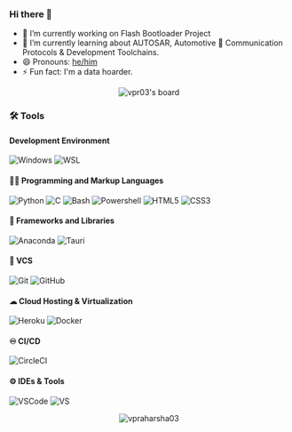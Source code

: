 ### Hi there 👋

- 🔭 I’m currently working on Flash Bootloader Project
- 🌱 I’m currently learning about AUTOSAR, Automotive 🚗 Communication Protocols & Development Toolchains.
- 😄 Pronouns: [he/him](https://pronoun.is/he)
- ⚡ Fun fact: I'm a data hoarder.

<p align="center"> <img src="https://holopin.io/api/user/board?user=vpr03" alt="vpr03's board" /> </p>

### 🛠 Tools

#### Development Environment
![Windows](https://img.shields.io/badge/OS-Windows%2010-0078D6.svg?logo=windows&style=flat-square)
![WSL](https://img.shields.io/badge/-WSL-000000.svg?logo=linux&style=flat-square)

#### 👨‍💻 Programming and Markup Languages
![Python](https://img.shields.io/badge/-Python-000000?style=flat-square&logo=python)
<img alt="C" src="https://custom-icon-badges.demolab.com/badge/C-03599C.svg?logo=c-in-hexagon&logoColor=white">
<img alt="Bash" src="https://img.shields.io/badge/Bash-121011.svg?logo=gnu-bash&logoColor=white">
![Powershell](https://img.shields.io/badge/-Powershell-000000.svg?logo=powershell&style=flat-square)
![HTML5](https://img.shields.io/badge/-HTML5-E34F26?style=flat-square&logo=html5&logoColor=white)
![CSS3](https://img.shields.io/badge/-CSS3-1572B6?style=flat-square&logo=css3)

#### 🧰 Frameworks and Libraries
![Anaconda](https://img.shields.io/badge/-Anaconda-green?style=flat-square&logo=Anaconda)
![Tauri](https://img.shields.io/badge/-Tauri-121011?style=flat-square&logo=Tauri)

#### 🔧 VCS
![Git](https://img.shields.io/badge/-Git-black?style=flat-square&logo=git)
![GitHub](https://img.shields.io/badge/-GitHub-181717?style=flat-square&logo=github)

#### ☁ Cloud Hosting & Virtualization
![Heroku](https://img.shields.io/badge/-Heroku-430098?style=flat-square&logo=heroku)
![Docker](https://img.shields.io/badge/-Docker-black?style=flat-square&logo=docker)

#### ♾ CI/CD
![CircleCI](https://img.shields.io/badge/-CircleCI-343434.svg?logo=circleci&style=flat-square)

#### ⚙ IDEs & Tools
![VSCode](https://img.shields.io/badge/-Visual%20Studio%20Code-007ACC.svg?style=flat-square&logo=visual-studio-code)
![VS](https://img.shields.io/badge/-Visual%20Studio-5C2D91.svg?style=flat-square&logo=visual-studio)

<p align="center"> <img src="https://github-readme-stats.vercel.app/api?username=vpraharsha03&&theme=transparent&show_icons=true" alt="vpraharsha03" /> </p>

<!--<img alt="C#" src="https://img.shields.io/badge/-C%23-228b22?style=flat-square&logo=C%23&logoColor=white">
<img alt=".NET" src="https://img.shields.io/badge/-.NET-512BD4?style=flat-square&logo=dot-net">-->
